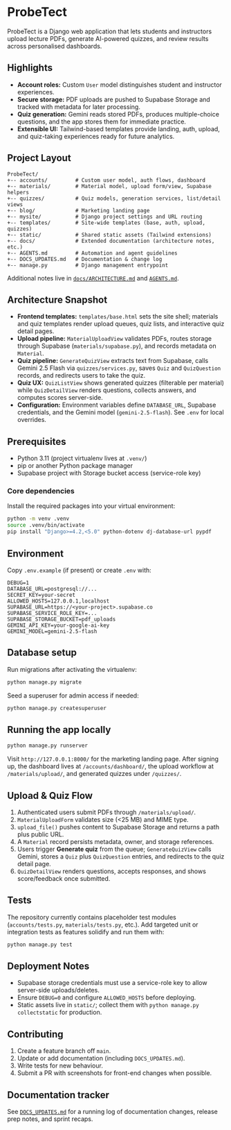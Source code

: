 # ProbeTect

ProbeTect is a Django web application that lets students and instructors upload lecture PDFs, generate AI-powered quizzes, and review results across personalised dashboards.

## Highlights
- **Account roles:** Custom `User` model distinguishes student and instructor experiences.
- **Secure storage:** PDF uploads are pushed to Supabase Storage and tracked with metadata for later processing.
- **Quiz generation:** Gemini reads stored PDFs, produces multiple-choice questions, and the app stores them for immediate practice.
- **Extensible UI:** Tailwind-based templates provide landing, auth, upload, and quiz-taking experiences ready for future analytics.

## Project Layout
```
ProbeTect/
+-- accounts/         # Custom user model, auth flows, dashboard
+-- materials/        # Material model, upload form/view, Supabase helpers
+-- quizzes/          # Quiz models, generation services, list/detail views
+-- blog/             # Marketing landing page
+-- mysite/           # Django project settings and URL routing
+-- templates/        # Site-wide templates (base, auth, upload, quizzes)
+-- static/           # Shared static assets (Tailwind extensions)
+-- docs/             # Extended documentation (architecture notes, etc.)
+-- AGENTS.md         # Automation and agent guidelines
+-- DOCS_UPDATES.md   # Documentation & change log
+-- manage.py         # Django management entrypoint
```
Additional notes live in [`docs/ARCHITECTURE.md`](docs/ARCHITECTURE.md) and [`AGENTS.md`](AGENTS.md).

## Architecture Snapshot
- **Frontend templates:** `templates/base.html` sets the site shell; materials and quiz templates render upload queues, quiz lists, and interactive quiz detail pages.
- **Upload pipeline:** `MaterialUploadView` validates PDFs, routes storage through Supabase (`materials/supabase.py`), and records metadata on `Material`.
- **Quiz pipeline:** `GenerateQuizView` extracts text from Supabase, calls Gemini 2.5 Flash via `quizzes/services.py`, saves `Quiz` and `QuizQuestion` records, and redirects users to take the quiz.
- **Quiz UX:** `QuizListView` shows generated quizzes (filterable per material) while `QuizDetailView` renders questions, collects answers, and computes scores server-side.
- **Configuration:** Environment variables define `DATABASE_URL`, Supabase credentials, and the Gemini model (`gemini-2.5-flash`). See `.env` for local overrides.

## Prerequisites
- Python 3.11 (project virtualenv lives at `.venv/`)
- pip or another Python package manager
- Supabase project with Storage bucket access (service-role key)

### Core dependencies
Install the required packages into your virtual environment:

```bash
python -m venv .venv
source .venv/bin/activate
pip install "Django>=4.2,<5.0" python-dotenv dj-database-url pypdf
```

## Environment
Copy `.env.example` (if present) or create `.env` with:

```env
DEBUG=1
DATABASE_URL=postgresql://...
SECRET_KEY=your-secret
ALLOWED_HOSTS=127.0.0.1,localhost
SUPABASE_URL=https://<your-project>.supabase.co
SUPABASE_SERVICE_ROLE_KEY=...
SUPABASE_STORAGE_BUCKET=pdf_uploads
GEMINI_API_KEY=your-google-ai-key
GEMINI_MODEL=gemini-2.5-flash
```

## Database setup
Run migrations after activating the virtualenv:

```bash
python manage.py migrate
```

Seed a superuser for admin access if needed:

```bash
python manage.py createsuperuser
```

## Running the app locally
```bash
python manage.py runserver
```
Visit `http://127.0.0.1:8000/` for the marketing landing page. After signing up, the dashboard lives at `/accounts/dashboard/`, the upload workflow at `/materials/upload/`, and generated quizzes under `/quizzes/`.

## Upload & Quiz Flow
1. Authenticated users submit PDFs through `/materials/upload/`.
2. `MaterialUploadForm` validates size (<25 MB) and MIME type.
3. `upload_file()` pushes content to Supabase Storage and returns a path plus public URL.
4. A `Material` record persists metadata, owner, and storage references.
5. Users trigger **Generate quiz** from the queue; `GenerateQuizView` calls Gemini, stores a `Quiz` plus `QuizQuestion` entries, and redirects to the quiz detail page.
6. `QuizDetailView` renders questions, accepts responses, and shows score/feedback once submitted.

## Tests
The repository currently contains placeholder test modules (`accounts/tests.py`, `materials/tests.py`, etc.). Add targeted unit or integration tests as features solidify and run them with:

```bash
python manage.py test
```

## Deployment Notes
- Supabase storage credentials must use a service-role key to allow server-side uploads/deletes.
- Ensure `DEBUG=0` and configure `ALLOWED_HOSTS` before deploying.
- Static assets live in `static/`; collect them with `python manage.py collectstatic` for production.

## Contributing
1. Create a feature branch off `main`.
2. Update or add documentation (including `DOCS_UPDATES.md`).
3. Write tests for new behaviour.
4. Submit a PR with screenshots for front-end changes when possible.

## Documentation tracker
See [`DOCS_UPDATES.md`](DOCS_UPDATES.md) for a running log of documentation changes, release prep notes, and sprint recaps.

